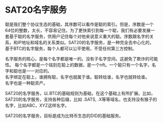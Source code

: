 SAT20名字服务
====

聪是我们整个协议生态的基础，其序数可以看作是聪的索引。但是，序数是一个64位的整数，太长，不容易记住。为了更快索引到每一个聪，我们有必要发展一套基于聪的名字服务，供用户记住每个对他来说意义重大的聪。序数跟名字的关系，和IP地址和域名的关系类似。SAT20的名字服务，是一种完全去中心化的，基于BTC的名字服务，每个人都可以公平使用，不受任何第三方控制。

名字服务的核心，是每个名字都是唯一的。没有子名字空间。这避免了欺诈的可能性。
每个名字都是一个铭刻在聪上的数据，是一个nft。一个聪只有一个名字，名字和聪也是一一对应的。  
名字绑定在聪上，谁拥有聪，名字也就属于谁。聪转给谁，名字也就转给谁。  
名字也是一种聪资产。  

SAT20的名字服务，以.BTC的基础规则为基础，在这个基础上有所扩展。比如，SAT20的名字服务，支持各种后缀，比如 .SATS, .X等等域名，也支持没有猴子的名字，比如ABC，XYZ这样名字。

SAT20的名字服务，目标是成为比特币生态的DID的基础服务。
